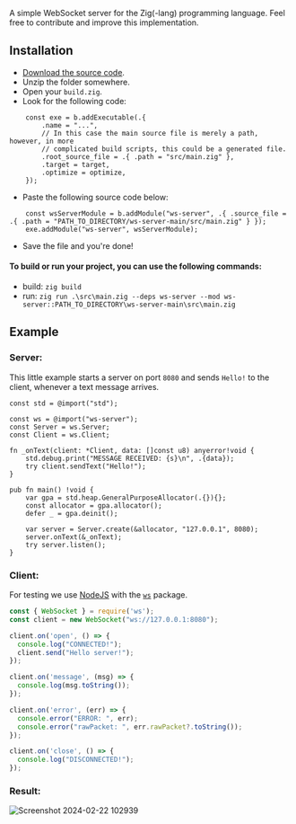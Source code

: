 A simple WebSocket server for the Zig(-lang) programming language. Feel free to contribute and improve this implementation.

## Installation
- [Download the source code](https://github.com/ws-zig/ws-server/archive/refs/heads/main.zip).
- Unzip the folder somewhere.
- Open your `build.zig`.
- Look for the following code:
```zig
    const exe = b.addExecutable(.{
        .name = "...",
        // In this case the main source file is merely a path, however, in more
        // complicated build scripts, this could be a generated file.
        .root_source_file = .{ .path = "src/main.zig" },
        .target = target,
        .optimize = optimize,
    });
```
- Paste the following source code below:
```zig
    const wsServerModule = b.addModule("ws-server", .{ .source_file = .{ .path = "PATH_TO_DIRECTORY/ws-server-main/src/main.zig" } });
    exe.addModule("ws-server", wsServerModule);
```
- Save the file and you're done!

#### To build or run your project, you can use the following commands:
- build: `zig build`
- run: `zig run .\src\main.zig --deps ws-server --mod ws-server::PATH_TO_DIRECTORY\ws-server-main\src\main.zig`

## Example
### Server:
This little example starts a server on port `8080` and sends `Hello!` to the client, whenever a text message arrives.
```zig
const std = @import("std");

const ws = @import("ws-server");
const Server = ws.Server;
const Client = ws.Client;

fn _onText(client: *Client, data: []const u8) anyerror!void {
    std.debug.print("MESSAGE RECEIVED: {s}\n", .{data});
    try client.sendText("Hello!");
}

pub fn main() !void {
    var gpa = std.heap.GeneralPurposeAllocator(.{}){};
    const allocator = gpa.allocator();
    defer _ = gpa.deinit();

    var server = Server.create(&allocator, "127.0.0.1", 8080);
    server.onText(&_onText);
    try server.listen();
}
```

### Client:
For testing we use [NodeJS](https://nodejs.org/) with the [`ws`](https://www.npmjs.com/package/ws) package.
```js
const { WebSocket } = require('ws');
const client = new WebSocket("ws://127.0.0.1:8080");

client.on('open', () => {
  console.log("CONNECTED!");
  client.send("Hello server!");
});

client.on('message', (msg) => {
  console.log(msg.toString());
});

client.on('error', (err) => {
  console.error("ERROR: ", err);
  console.error("rawPacket: ", err.rawPacket?.toString());
});

client.on('close', () => {
  console.log("DISCONNECTED!");
});
```

### Result:

![Screenshot 2024-02-22 102939](https://github.com/ws-zig/ws-server/assets/154023155/55639635-574b-4a82-a020-7809f2eae31f)
